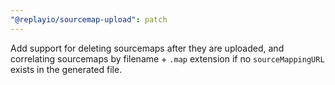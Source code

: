 ```yaml
---
"@replayio/sourcemap-upload": patch
---
```


Add support for deleting sourcemaps after they are uploaded, and correlating sourcemaps by filename + `.map` extension if no `sourceMappingURL` exists in the generated file.
